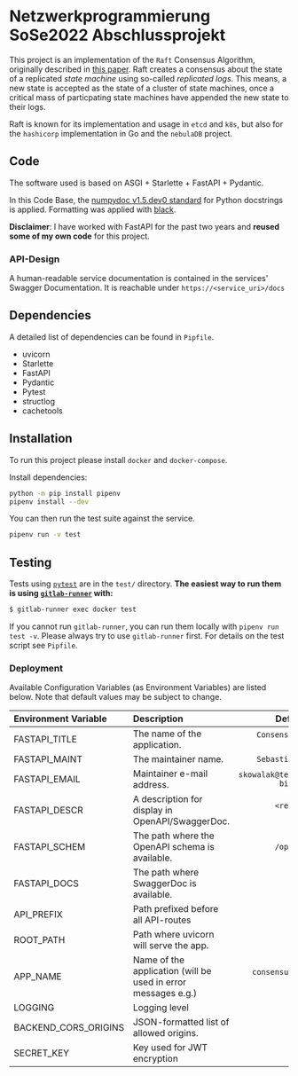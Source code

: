 # Netzwerkprogrammierung SoSe2022 Abschlussprojekt

This project is an implementation of the `Raft` Consensus Algorithm, originally
described in [this paper][raft-paper]. Raft creates a consensus about the state
of a replicated _state machine_ using so-called _replicated logs_. This means, a
new state is accepted as the state of a cluster of state machines, once a
critical mass of particpating state machines have appended the new state to
their logs.

Raft is known for its implementation and usage in `etcd` and `k8s`, but also for
the `hashicorp` implementation in Go and the `nebulaDB` project.

## Code

The software used is based on ASGI + Starlette + FastAPI + Pydantic.

In this Code Base, the [numpydoc v1.5.dev0 standard][npdoc] for Python
docstrings is applied. Formatting was applied with [black][black].

**Disclaimer**: I have worked with FastAPI for the past two years and
**reused some of my own code** for this project.

### API-Design

A human-readable service documentation is contained in the services' Swagger
Documentation. It is reachable under `https://<service_uri>/docs`

## Dependencies

A detailed list of dependencies can be found in `Pipfile`.

* uvicorn
* Starlette
* FastAPI
* Pydantic
* Pytest
* structlog
* cachetools

## Installation

To run this project please install `docker` and `docker-compose`.

Install dependencies:

``` sh
python -m pip install pipenv
pipenv install --dev
```

You can then run the test suite against the service.

``` sh
pipenv run -v test
```

## Testing

Tests using [`pytest`](https://docs.pytest.org/en/latest/) are in the `test/`
directory. **The easiest way to run them is using
[`gitlab-runner`](https://docs.gitlab.com/runner/install/) with:**

``` sh
$ gitlab-runner exec docker test
```

If you cannot run `gitlab-runner`, you can run them locally with `pipenv run
test -v`. Please always try to use `gitlab-runner` first. For details on the
test script see `Pipfile`.

### Deployment

Available Configuration Variables (as Environment Variables) are listed below.
Note that default values may be subject to change.

| Environment Variable              | Description | Default Value |
|:----------------------------------|:------------|--------------:|
| FASTAPI_TITLE                     | The name of the application. | `Consensus Cluster Service` |
| FASTAPI_MAINT                     | The maintainer name. | `Sebastian Kowalak` |
| FASTAPI_EMAIL                     | Maintainer e-mail address. | `skowalak@techfak.uni-bielefeld.de` |
| FASTAPI_DESCR                     | A description for display in OpenAPI/SwaggerDoc. | `<redacted for brevity>` |
| FASTAPI_SCHEM                     | The path where the OpenAPI schema is available. | `/openapi.json` |
| FASTAPI_DOCS                      | The path where SwaggerDoc is available. | `/docs` |
| API_PREFIX                        | Path prefixed before all API-routes | `/api` |
| ROOT_PATH                         | Path where uvicorn will serve the app. | `/ccs` |
| APP_NAME                          | Name of the application (will be used in error messages e.g.) | `consensus-cluster-service` |
| LOGGING                           | Logging level | `DEBUG` |
| BACKEND_CORS_ORIGINS              | JSON-formatted list of allowed origins. | `[]` |
| SECRET_KEY                        | Key used for JWT encryption | `changeme` |

[npdoc]: https://numpydoc.readthedocs.io/en/latest/format.html
[raft-paper]: https://raft.github.io/
[black]: https://github.com/psf/black
